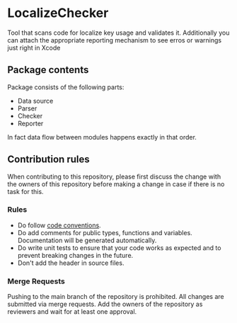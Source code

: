 # LocalizeChecker

Tool that scans code for localize key usage and validates it.
Additionally you can attach the appropriate reporting mechanism to see erros or warnings just right in Xcode

## Package contents

Package consists of the following parts:

- Data source
- Parser
- Checker
- Reporter

In fact data flow between modules happens exactly in that order.

## Contribution rules

When contributing to this repository, please first discuss the change with the owners of this repository before making a change in case if there is no task for this.

### Rules
- Do follow [code conventions](https://gitlab.px019.net/mobile/ios/bankios/-/wikis/Code-conventions).
- Do add comments for public types, functions and variables. Documentation will be generated automatically.
- Do write unit tests to ensure that your code works as expected and to prevent breaking changes in the future.
- Don't add the header in source files.

### Merge Requests
Pushing to the main branch of the repository is prohibited. All changes are submitted via merge requests.
Add the owners of the repository as reviewers and wait for at least one approval.

